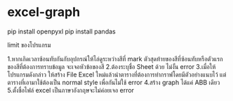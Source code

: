 # excel-graph

pip install openpyxl
pip install pandas

limit ของโปรแกรม

1.หากเกิดเวลาซ้อนทับกันกับอุปกรณ์ให้ไล่ดูระหว่างสีที่ mark ตัวสุดท้ายของสีที่ซ้อนทับหรือตัวแรกของสีที่ต้องการทราบข้อมูล จะเจอหัวข้อของสี
2.ต้องระบุชื่อ Sheet ด้วย ไม่งั้น error
3.เมื่อให้โปรแกรมดังกล่าว ให้สร้าง File Excel ใหม่แล้วนำตารางที่ต้องการทำกราฟโดยมีตัวอย่างแนบไว้ แต่ตารางที่เอามาใช้ต้องเป็น normal style เพื่อกันไม่ใช้ error
4.สร้าง graph ได้แค่ ABB เดียว
5.ตั้งชื่อไฟล์ excel เป็นภาษาอังกฤษจะไม่ค่อยเจอ error